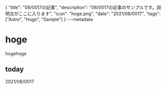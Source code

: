 {
  "title": "08/0017の記事",
  "description": "08/0017の記事のサンプルです。説明文がここに入ります",
  "icon": "hoge.png",
  "date": "2021/08/0017",
  "tags": ["Astro", "Hugo", "Sample"]
}
---metadata

# hoge
hogehoge

## today
2021/08/0017
